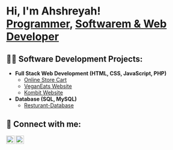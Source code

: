 <h1>Hi, I'm Ahshreyah! <br/><a href="https://github.com/ashreyah">Programmer</a>, <a href="https://www.linkedin.com/in/ahshreyah-ross/">Softwarem & Web Developer</a></h1>

<h2>👨‍💻 Software Development Projects:</h2>

- <b>Full Stack Web Development (HTML, CSS, JavaScript, PHP)</b>
  - [Online Store Cart](https://github.com/ashreyah/Store-Cart)
  - [VeganEats Website](https://github.com/ashreyah/VeganEats-Website)
  - [Kombit Website](https://github.com/ashreyah/Kombit-website)
- <b>Database (SQL, MySQL)</b>
  - [Resturant-Database](https://github.com/ashreyah/Resturant-Database)
<!--
- <b>C++</b>
  - [Ransomware Proof of Concept (Encrypter)](https://github.com/joshmadakor1/EncrypterPOC)
  - [Ransomware Proof of Concept (Decrypter)](https://github.com/joshmadakor1/DecrypterPOC)
- <b>Java</b>
  - [Package Delivery Application (Datastructures and Algorithms Demo)](https://github.com/joshmadakor1/Package-Delivery-Pathfinding-Algorithm)
-->
<h2> 🤳 Connect with me:</h2>

[<img align="left" alt="AhshreyahRoss | LinkedIn" width="22px" src="https://www.linkedin.com/in/ahshreyah-ross/" />][linkedin]
[<img align="left" alt="AhshreyahRoss | Instagram" width="22px" src="#" />][instagram]

[instagram]: https://www.instagram.com/joshmadakor/
[linkedin]: https://linkedin.com/in/joshmadakor

<!--
**joshmadakor1/joshmadakor1** is a ✨ _special_ ✨ repository because its `README.md` (this file) appears on your GitHub profile.

Here are some ideas to get you started:

- 🔭 I’m currently working on ...
- 🌱 I’m currently learning ...
- 👯 I’m looking to collaborate on ...
- 🤔 I’m looking for help with ...
- 💬 Ask me about ...
- 📫 How to reach me: ...
- 😄 Pronouns: ...
- ⚡ Fun fact: ...
-->
